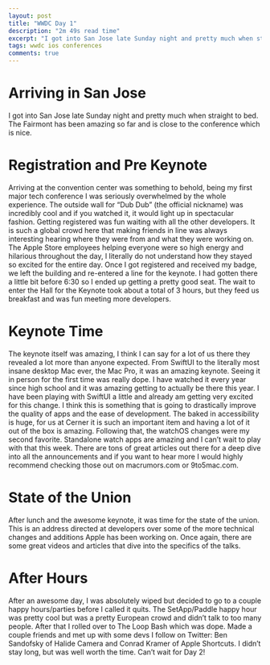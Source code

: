 ```yaml
---
layout: post
title: "WWDC Day 1"
description: "2m 49s read time"
excerpt: "I got into San Jose late Sunday night and pretty much when straight to bed. The Fairmont has been amazing so far and is"
tags: wwdc ios conferences
comments: true
---
```


# Arriving in San Jose
I got into San Jose late Sunday night and pretty much when straight to bed. The Fairmont has been amazing so far and is close to the conference which is nice.

# Registration and Pre Keynote
Arriving at the convention center was something to behold, being my first major tech conference I was seriously overwhelmed by the whole experience. The outside wall for “Dub Dub” (the official nickname) was incredibly cool and if you watched it, it would light up in spectacular fashion. Getting registered was fun waiting with all the other developers. It is such a global crowd here that making friends in line was always interesting hearing where they were from and what they were working on. The Apple Store employees helping everyone were so high energy and hilarious throughout the day, l literally do not understand how they stayed so excited for the entire day. Once I got registered and received my badge, we left the building and re-entered a line for the keynote. I had gotten there a little bit before 6:30 so I ended up getting a pretty good seat. The wait to enter the Hall for the Keynote took about a total of 3 hours, but they feed us breakfast and was fun meeting more developers.

# Keynote Time
The keynote itself was amazing, I think I can say for a lot of us there they revealed a lot more than anyone expected. From SwiftUI to the literally most insane desktop Mac ever, the Mac Pro, it was an amazing keynote. Seeing it in person for the first time was really dope. I have watched it every year since high school and it was amazing getting to actually be there this year. I have been playing with SwiftUI a little and already am getting very excited for this change. I think this is something that is going to drastically improve the quality of apps and the ease of development. The baked in accessibility is huge, for us at Cerner it is such an important item and having a lot of it out of the box is amazing. Following that, the watchOS changes were my second favorite. Standalone watch apps are amazing and I can’t wait to play with that this week. There are tons of great articles out there for a deep dive into all the announcements and if you want to hear more I would highly recommend checking those out on macrumors.com or 9to5mac.com.

# State of the Union
After lunch and the awesome keynote, it was time for the state of the union. This is an address directed at developers over some of the more technical changes and additions Apple has been working on. Once again, there are some great videos and articles that dive into the specifics of the talks.

# After Hours
After an awesome day, I was absolutely wiped but decided to go to a couple happy hours/parties before I called it quits. The SetApp/Paddle happy hour was pretty cool but was a pretty European crowd and didn’t talk to too many people. After that I rolled over to The Loop Bash which was dope. Made a couple friends and met up with some devs I follow on Twitter: Ben Sandofsky of Halide Camera and Conrad Kramer of Apple Shortcuts. I didn’t stay long, but was well worth the time. Can’t wait for Day 2!
